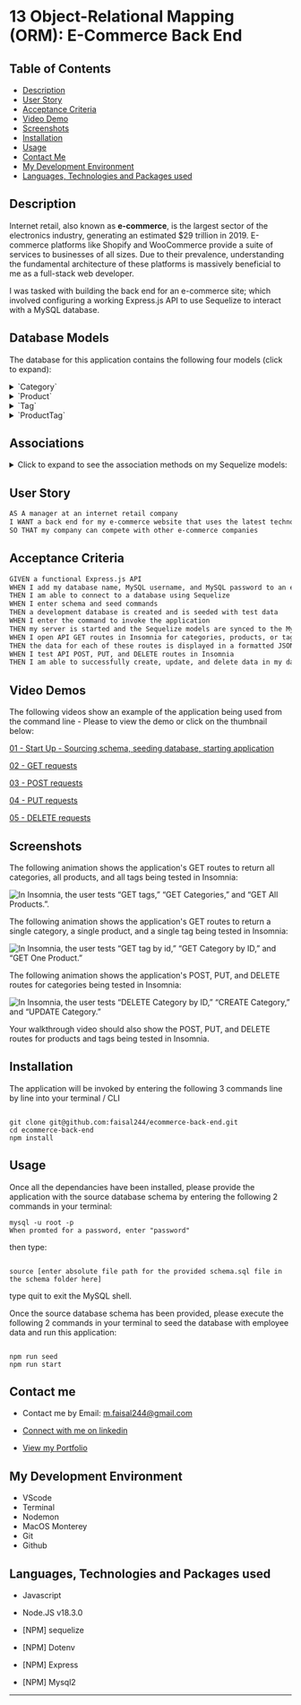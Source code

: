 # 13 Object-Relational Mapping (ORM): E-Commerce Back End

## Table of Contents

- [Description](#description)
- [User Story](#user-story)
- [Acceptance Criteria](#acceptance-criteria)
- [Video Demo](#video-demo)
- [Screenshots](#screenshots)
- [Installation](#installation)
- [Usage](#usage)
- [Contact Me](#contact-me)
- [My Development Environment](#my-development-environment)
- [Languages, Technologies and Packages used](#languages-technologies-and-packages-used)

## Description

Internet retail, also known as **e-commerce**, is the largest sector of the electronics industry, generating an estimated $29 trillion in 2019. E-commerce platforms like Shopify and WooCommerce provide a suite of services to businesses of all sizes. Due to their prevalence, understanding the fundamental architecture of these platforms is massively beneficial to me as a full-stack web developer.

I was tasked with building the back end for an e-commerce site; which involved configuring a working Express.js API to use Sequelize to interact with a MySQL database.

## Database Models

The database for this application contains the following four models (click to expand):

<details>
- <summary> `Category` </summary>

- `id`

  - Integer.

  - Doesn't allow null values.

  - Set as primary key.

  - Uses auto increment.

- `category_name`

  - String.

  - Doesn't allow null values.
  </details>

<details>
- <summary>`Product`</summary>

- `id`

- Integer.

- Doesn't allow null values.

- Set as primary key.

- Uses auto increment.

- `product_name`

  - String.

  - Doesn't allow null values.

- `price`

  - Decimal.

  - Doesn't allow null values.

  - Validates that the value is a decimal.

- `stock`

  - Integer.

  - Doesn't allow null values.

  - Set a default value of `10`.

  - Validates that the value is numeric.

- `category_id`

  - Integer.

  - References the `Category` model's `id`.
  </details>

<details>
- <summary>`Tag`</summary>

- `id`

  - Integer.

  - Doesn't allow null values.

  - Set as primary key.

  - Uses auto increment.

`tag_name`</summary>

    - String.

</details>

<details>
- <summary>`ProductTag`</summary>

- `id`

  - Integer.

  - Doesn't allow null values.

  - Set as primary key.

  - Uses auto increment.

- `product_id`

  - Integer.

  - References the `Product` model's `id`.

- `tag_id`

  - Integer.

  - References the `Tag` model's `id`.

  </details>

## Associations

<details>
 <summary>Click to expand to see the association methods on my Sequelize models:</summary>

- `Product` belongs to `Category`, and `Category` has many `Product` models, as a category can have multiple products but a product can only belong to one category.

- `Product` belongs to many `Tag` models, and `Tag` belongs to many `Product` models. Allow products to have multiple tags and tags to have many products by using the `ProductTag` through model.
</details>

## User Story

```md
AS A manager at an internet retail company
I WANT a back end for my e-commerce website that uses the latest technologies
SO THAT my company can compete with other e-commerce companies
```

## Acceptance Criteria

```md
GIVEN a functional Express.js API
WHEN I add my database name, MySQL username, and MySQL password to an environment variable file
THEN I am able to connect to a database using Sequelize
WHEN I enter schema and seed commands
THEN a development database is created and is seeded with test data
WHEN I enter the command to invoke the application
THEN my server is started and the Sequelize models are synced to the MySQL database
WHEN I open API GET routes in Insomnia for categories, products, or tags
THEN the data for each of these routes is displayed in a formatted JSON
WHEN I test API POST, PUT, and DELETE routes in Insomnia
THEN I am able to successfully create, update, and delete data in my database
```

## Video Demos

The following videos show an example of the application being used from the command line - Please to view the demo or click on the thumbnail below:

[01 - Start Up - Sourcing schema, seeding database, starting application](https://drive.google.com/file/d/1HlMC5jrlXe0PlGayWbChywq42zh-fPrl/view?usp=sharing)

[02 - GET requests](https://drive.google.com/file/d/1FGiTsXqLJ0FB6sXnmsQLqyADNmYGZxYa/view?usp=sharing)

[03 - POST requests](https://drive.google.com/file/d/1dtIrZQGxSKtC_dvrbjj_E0wajwH-4ADj/view?usp=sharing)

[04 - PUT requests](https://drive.google.com/file/d/1t3Nb7-qjjzseKOuPSvu0EZWk8g58h7kO/view?usp=sharing)

[05 - DELETE requests](https://drive.google.com/file/d/1fXjEss65bC_y3zXAV3Sx4RlmFlvjwo_5/view?usp=sharing)

## Screenshots

The following animation shows the application's GET routes to return all categories, all products, and all tags being tested in Insomnia:

![In Insomnia, the user tests “GET tags,” “GET Categories,” and “GET All Products.”.](./Assets/13-orm-homework-demo-01.gif)

The following animation shows the application's GET routes to return a single category, a single product, and a single tag being tested in Insomnia:

![In Insomnia, the user tests “GET tag by id,” “GET Category by ID,” and “GET One Product.”](./Assets/13-orm-homework-demo-02.gif)

The following animation shows the application's POST, PUT, and DELETE routes for categories being tested in Insomnia:

![In Insomnia, the user tests “DELETE Category by ID,” “CREATE Category,” and “UPDATE Category.”](./Assets/13-orm-homework-demo-03.gif)

Your walkthrough video should also show the POST, PUT, and DELETE routes for products and tags being tested in Insomnia.

## Installation

The application will be invoked by entering the following 3 commands line by line into your terminal / CLI

```

git clone git@github.com:faisal244/ecommerce-back-end.git
cd ecommerce-back-end
npm install

```

## Usage

Once all the dependancies have been installed, please provide the application with the source database schema by entering the following 2 commands in your terminal:

```
mysql -u root -p
When promted for a password, enter "password"
```

then type:

```

source [enter absolute file path for the provided schema.sql file in the schema folder here]

```

type quit to exit the MySQL shell.

Once the source database schema has been provided, please execute the following 2 commands in your terminal to seed the database with employee data and run this application:

```

npm run seed
npm run start

```

## Contact me

- Contact me by Email: [m.faisal244@gmail.com](mailto:m.faisal244@gmail.com)

- [Connect with me on linkedin](https://www.linkedin.com/in/faisal244/)

- [View my Portfolio](https://faisal244.github.io/Portfolio/)

## My Development Environment

- VScode
- Terminal
- Nodemon
- MacOS Monterey
- Git
- Github

## Languages, Technologies and Packages used

- Javascript
- Node.JS v18.3.0

- [NPM] sequelize
- [NPM] Dotenv
- [NPM] Express
- [NPM] Mysql2

---

<!--
## Grading Requirements



### Walkthrough Video: 37%

- A walkthrough video that demonstrates the functionality of the e-commerce back end must be submitted, and a link to the video should be included in your readme file.

- The walkthrough video must show all of the technical acceptance criteria being met.

- The walkthrough video must demonstrate how to create the schema from the MySQL shell.

- The walkthrough video must demonstrate how to seed the database from the command line.

- The walkthrough video must demonstrate how to start the application’s server.

- The walkthrough video must demonstrate GET routes for all categories, all products, and all tags being tested in Insomnia.

- The walkthrough video must demonstrate GET routes for a single category, a single product, and a single tag being tested in Insomnia.

- The walkthrough video must demonstrate POST, PUT, and DELETE routes for categories, products, and tags being tested in Insomnia.

### Technical Acceptance Criteria: 40%

- Satisfies all of the preceding acceptance criteria plus the following:

  - Connects to a MySQL database using the [MySQL2](https://www.npmjs.com/package/mysql) and [Sequelize](https://www.npmjs.com/package/sequelize) packages.

  - Stores sensitive data, like a user’s MySQL username, password, and database name, using environment variables through the [dotenv](https://www.npmjs.com/package/dotenv) package.

  - Syncs Sequelize models to a MySQL database on the server start.

  - Includes column definitions for all four models outlined in the Challenge instructions.

  - Includes model associations outlined in the Challenge instructions.



## Review

You are required to submit BOTH of the following for review:

- A walkthrough video demonstrating the functionality of the application and all of the acceptance criteria being met.

- The URL of the GitHub repository. Give the repository a unique name and include a readme describing the project.

--- -->
